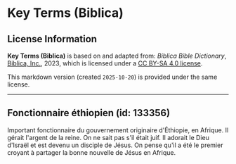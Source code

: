 # Key Terms (Biblica)

## License Information

**Key Terms (Biblica)** is based on and adapted from: _Biblica Bible Dictionary_, [Biblica, Inc.](https://www.biblica.com/), 2023, which is licensed under a [CC BY-SA 4.0 license](https://creativecommons.org/licenses/by-sa/4.0/legalcode.en).

This markdown version (created `2025-10-20`) is provided under the same license.



--------------------------------

## Fonctionnaire éthiopien (id: 133356)

Important fonctionnaire du gouvernement originaire d'Éthiopie, en Afrique. Il gérait l'argent de la reine. On ne sait pas s'il était juif. Il adorait le Dieu d'Israël et est devenu un disciple de Jésus. On pense qu'il a été le premier croyant à partager la bonne nouvelle de Jésus en Afrique.


